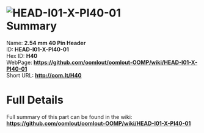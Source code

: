 
![HEAD-I01-X-PI40-01](https://github.com/oomlout/oomlout-OOMP/blob/master/parts/HEAD-I01-X-PI40-01/HEAD-I01-X-PI40-01_420.jpg)   
Summary
=================
  
Name: __2.54 mm 40 Pin Header__    
ID: __HEAD-I01-X-PI40-01__   
Hex ID: __H40__   
WebPage: __https://github.com/oomlout/oomlout-OOMP/wiki/HEAD-I01-X-PI40-01__   
Short URL: __http://oom.lt/H40__   

Full Details
==========================
Full summary of this part can be found in the wiki:   
__https://github.com/oomlout/oomlout-OOMP/wiki/HEAD-I01-X-PI40-01__    

